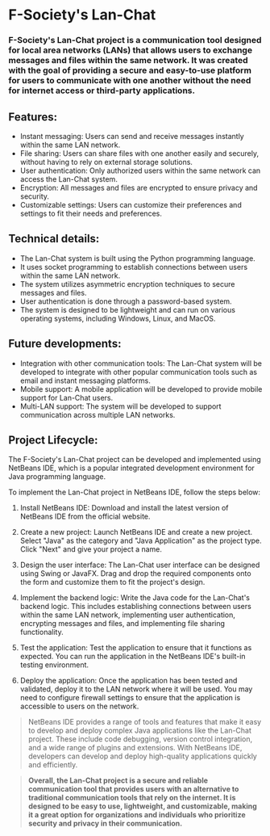 # F-Society's Lan-Chat
### F-Society's Lan-Chat project is a communication tool designed for local area networks (LANs) that allows users to exchange messages and files within the same network. It was created with the goal of providing a secure and easy-to-use platform for users to communicate with one another without the need for internet access or third-party applications.

## Features:

* Instant messaging: Users can send and receive messages instantly within the same LAN network.
* File sharing: Users can share files with one another easily and securely, without having to rely on external storage solutions.
* User authentication: Only authorized users within the same network can access the Lan-Chat system.
* Encryption: All messages and files are encrypted to ensure privacy and security.
* Customizable settings: Users can customize their preferences and settings to fit their needs and preferences.

## Technical details:

* The Lan-Chat system is built using the Python programming language.
* It uses socket programming to establish connections between users within the same LAN network.
* The system utilizes asymmetric encryption techniques to secure messages and files.
* User authentication is done through a password-based system.
* The system is designed to be lightweight and can run on various operating systems, including Windows, Linux, and MacOS.

## Future developments:

* Integration with other communication tools: The Lan-Chat system will be developed to integrate with other popular communication tools such as email and instant messaging platforms.
* Mobile support: A mobile application will be developed to provide mobile support for Lan-Chat users.
* Multi-LAN support: The system will be developed to support communication across multiple LAN networks.

## Project Lifecycle:
The F-Society's Lan-Chat project can be developed and implemented using NetBeans IDE, which is a popular integrated development environment for Java programming language.

To implement the Lan-Chat project in NetBeans IDE, follow the steps below:

1. Install NetBeans IDE: Download and install the latest version of NetBeans IDE from the official website.

2. Create a new project: Launch NetBeans IDE and create a new project. Select "Java" as the category and "Java Application" as the project type. Click "Next" and give your project a name.

3. Design the user interface: The Lan-Chat user interface can be designed using Swing or JavaFX. Drag and drop the required components onto the form and customize them to fit the project's design.
 
4. Implement the backend logic: Write the Java code for the Lan-Chat's backend logic. This includes establishing connections between users within the same LAN network, implementing user authentication, encrypting messages and files, and implementing file sharing functionality.
 
5. Test the application: Test the application to ensure that it functions as expected. You can run the application in the NetBeans IDE's built-in testing environment.
 
6. Deploy the application: Once the application has been tested and validated, deploy it to the LAN network where it will be used. You may need to configure firewall settings to ensure that the application is accessible to users on the network.

> NetBeans IDE provides a range of tools and features that make it easy to develop and deploy complex Java applications like the Lan-Chat project. These include code debugging, version control integration, and a wide range of plugins and extensions. With NetBeans IDE, developers can develop and deploy high-quality applications quickly and efficiently.


> **Overall, the Lan-Chat project is a secure and reliable communication tool that provides users with an alternative to traditional communication tools that rely on the internet. It is designed to be easy to use, lightweight, and customizable, making it a great option for organizations and individuals who prioritize security and privacy in their communication.**
